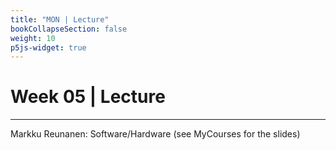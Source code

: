 ```yaml
---
title: "MON | Lecture"
bookCollapseSection: false
weight: 10
p5js-widget: true
---
```


# Week 05 | Lecture

---

Markku Reunanen: Software/Hardware (see MyCourses for the slides)
